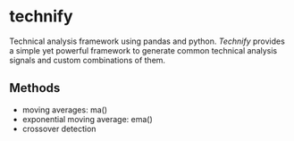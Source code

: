# technify
Technical analysis framework using  pandas and python.
_Technify_ provides a simple yet powerful framework to generate common technical analysis signals and custom combinations of them.

## Methods 

* moving averages: ma()
* exponential moving average: ema()
* crossover detection

